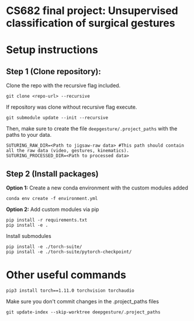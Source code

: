 # CS682 final project: Unsupervised classification of surgical gestures 

# Setup instructions

## Step 1 (Clone repository):
Clone the repo with the recursive flag included.
```
git clone <repo-url> --recursive
```
If repository was clone without recursive flag execute.
```
git submodule update --init --recursive
```
Then, make sure to create the file `deepgesture/.project_paths` with the paths to your data.
```
SUTURING_RAW_DIR=<Path to jigsaw-raw data> #This path should contain all the raw data (video, gestures, kinematics).
SUTURING_PROCESSED_DIR=<Path to processed data>
```
## Step 2 (Install packages)
**Option 1:**
Create a new conda environment with the custom modules added
```
conda env create -f environment.yml
```
**Option 2:**
Add custom modules via pip

```
pip install -r requirements.txt
pip install -e .
```
Install submodules
```
pip install -e ./torch-suite/
pip install -e ./torch-suite/pytorch-checkpoint/
```

# Other useful commands

```
pip3 install torch==1.11.0 torchvision torchaudio
```
Make sure you don't commit changes in the .project_paths files
```
git update-index --skip-worktree deepgesture/.project_paths 
```
